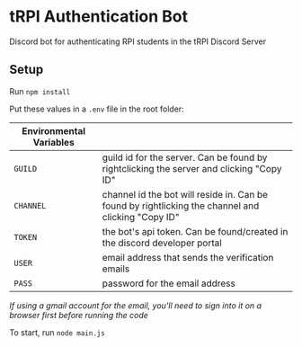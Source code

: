 # tRPI Authentication Bot

Discord bot for authenticating RPI students in the tRPI Discord Server

## Setup

Run `npm install`

Put these values in a `.env` file in the root folder:

| Environmental Variables |                                                                                                    |
| ----------------------- | -------------------------------------------------------------------------------------------------- |
| `GUILD`                 | guild id for the server. Can be found by rightclicking the server and clicking "Copy ID"           |
| `CHANNEL`               | channel id the bot will reside in. Can be found by rightlicking the channel and clicking "Copy ID" |
| `TOKEN`                 | the bot's api token. Can be found/created in the discord developer portal                          |
| `USER`                  | email address that sends the verification emails                                                   |
| `PASS`                  | password for the email address                                                                     |

_If using a gmail account for the email, you'll need to sign into it on a browser first before running the code_

To start, run `node main.js`
